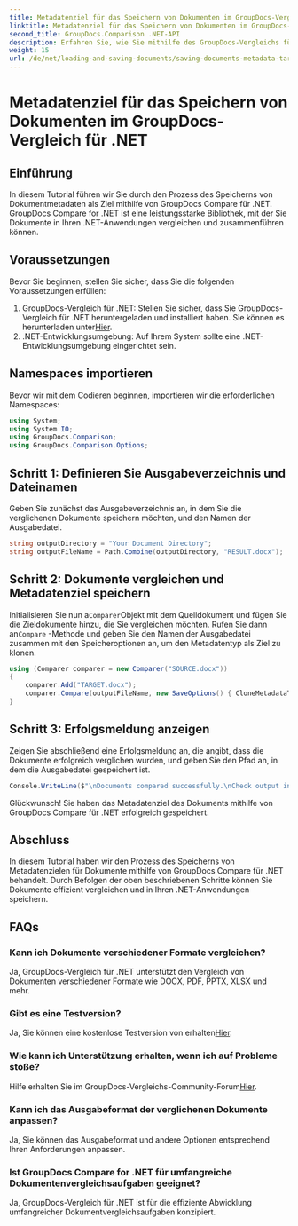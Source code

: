 ```yaml
---
title: Metadatenziel für das Speichern von Dokumenten im GroupDocs-Vergleich für .NET
linktitle: Metadatenziel für das Speichern von Dokumenten im GroupDocs-Vergleich für .NET
second_title: GroupDocs.Comparison .NET-API
description: Erfahren Sie, wie Sie mithilfe des GroupDocs-Vergleichs für .NET Metadaten von Dokumenten als Ziel speichern. Einfache Schritte für einen effizienten Dokumentenvergleich in Ihren .NET-Anwendungen.
weight: 15
url: /de/net/loading-and-saving-documents/saving-documents-metadata-target/
---
```


# Metadatenziel für das Speichern von Dokumenten im GroupDocs-Vergleich für .NET

## Einführung
In diesem Tutorial führen wir Sie durch den Prozess des Speicherns von Dokumentmetadaten als Ziel mithilfe von GroupDocs Compare für .NET. GroupDocs Compare for .NET ist eine leistungsstarke Bibliothek, mit der Sie Dokumente in Ihren .NET-Anwendungen vergleichen und zusammenführen können.
## Voraussetzungen
Bevor Sie beginnen, stellen Sie sicher, dass Sie die folgenden Voraussetzungen erfüllen:
1.  GroupDocs-Vergleich für .NET: Stellen Sie sicher, dass Sie GroupDocs-Vergleich für .NET heruntergeladen und installiert haben. Sie können es herunterladen unter[Hier](https://releases.groupdocs.com/comparison/net/).
2. .NET-Entwicklungsumgebung: Auf Ihrem System sollte eine .NET-Entwicklungsumgebung eingerichtet sein.

## Namespaces importieren
Bevor wir mit dem Codieren beginnen, importieren wir die erforderlichen Namespaces:
```csharp
using System;
using System.IO;
using GroupDocs.Comparison;
using GroupDocs.Comparison.Options;
```
## Schritt 1: Definieren Sie Ausgabeverzeichnis und Dateinamen
Geben Sie zunächst das Ausgabeverzeichnis an, in dem Sie die verglichenen Dokumente speichern möchten, und den Namen der Ausgabedatei.
```csharp
string outputDirectory = "Your Document Directory";
string outputFileName = Path.Combine(outputDirectory, "RESULT.docx");
```
## Schritt 2: Dokumente vergleichen und Metadatenziel speichern
 Initialisieren Sie nun a`Comparer`Objekt mit dem Quelldokument und fügen Sie die Zieldokumente hinzu, die Sie vergleichen möchten. Rufen Sie dann an`Compare` -Methode und geben Sie den Namen der Ausgabedatei zusammen mit den Speicheroptionen an, um den Metadatentyp als Ziel zu klonen.
```csharp
using (Comparer comparer = new Comparer("SOURCE.docx"))
{
    comparer.Add("TARGET.docx");
    comparer.Compare(outputFileName, new SaveOptions() { CloneMetadataType = MetadataType.Target });
}
```
## Schritt 3: Erfolgsmeldung anzeigen
Zeigen Sie abschließend eine Erfolgsmeldung an, die angibt, dass die Dokumente erfolgreich verglichen wurden, und geben Sie den Pfad an, in dem die Ausgabedatei gespeichert ist.
```csharp
Console.WriteLine($"\nDocuments compared successfully.\nCheck output in {outputDirectory}.");
```
Glückwunsch! Sie haben das Metadatenziel des Dokuments mithilfe von GroupDocs Compare für .NET erfolgreich gespeichert.

## Abschluss
In diesem Tutorial haben wir den Prozess des Speicherns von Metadatenzielen für Dokumente mithilfe von GroupDocs Compare für .NET behandelt. Durch Befolgen der oben beschriebenen Schritte können Sie Dokumente effizient vergleichen und in Ihren .NET-Anwendungen speichern.
## FAQs
### Kann ich Dokumente verschiedener Formate vergleichen?
Ja, GroupDocs-Vergleich für .NET unterstützt den Vergleich von Dokumenten verschiedener Formate wie DOCX, PDF, PPTX, XLSX und mehr.
### Gibt es eine Testversion?
 Ja, Sie können eine kostenlose Testversion von erhalten[Hier](https://releases.groupdocs.com/).
### Wie kann ich Unterstützung erhalten, wenn ich auf Probleme stoße?
 Hilfe erhalten Sie im GroupDocs-Vergleichs-Community-Forum[Hier](https://forum.groupdocs.com/c/comparison/12).
### Kann ich das Ausgabeformat der verglichenen Dokumente anpassen?
Ja, Sie können das Ausgabeformat und andere Optionen entsprechend Ihren Anforderungen anpassen.
### Ist GroupDocs Compare for .NET für umfangreiche Dokumentenvergleichsaufgaben geeignet?
Ja, GroupDocs-Vergleich für .NET ist für die effiziente Abwicklung umfangreicher Dokumentvergleichsaufgaben konzipiert.